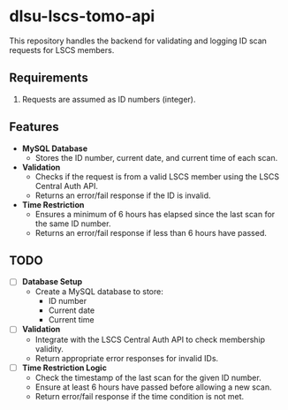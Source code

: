 # dlsu-lscs-tomo-api

This repository handles the backend for validating and logging ID scan requests for LSCS members.

## Requirements
1. Requests are assumed as ID numbers (integer).

## Features
- **MySQL Database**
  - Stores the ID number, current date, and current time of each scan.
- **Validation**
  - Checks if the request is from a valid LSCS member using the LSCS Central Auth API.
  - Returns an error/fail response if the ID is invalid.
- **Time Restriction**
  - Ensures a minimum of 6 hours has elapsed since the last scan for the same ID number.
  - Returns an error/fail response if less than 6 hours have passed.

## TODO
- [ ] **Database Setup**
  - Create a MySQL database to store:
    - ID number
    - Current date
    - Current time
- [ ] **Validation**
  - Integrate with the LSCS Central Auth API to check membership validity.
  - Return appropriate error responses for invalid IDs.
- [ ] **Time Restriction Logic**
  - Check the timestamp of the last scan for the given ID number.
  - Ensure at least 6 hours have passed before allowing a new scan.
  - Return error/fail response if the time condition is not met.
